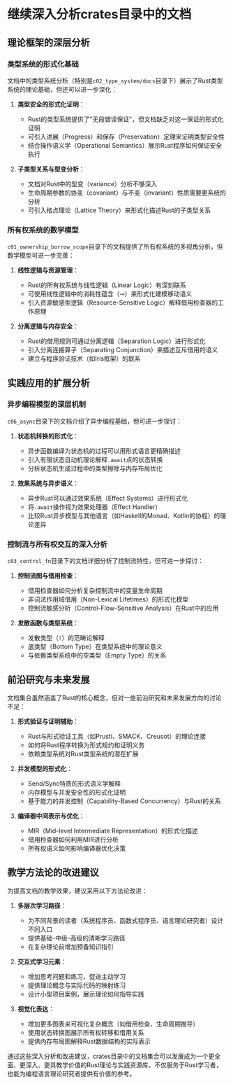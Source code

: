 # 继续深入分析crates目录中的文档

## 理论框架的深层分析

### 类型系统的形式化基础

文档中的类型系统分析（特别是`c02_type_system/docs`目录下）展示了Rust类型系统的理论基础，但还可以进一步深化：

1. **类型安全的形式化证明**：
   - Rust的类型系统提供了"无段错误保证"，但文档缺乏对这一保证的形式化证明
   - 可引入进展（Progress）和保存（Preservation）定理来证明类型安全性
   - 结合操作语义学（Operational Semantics）展示Rust程序如何保证安全执行

2. **子类型关系与型变分析**：
   - 文档对Rust中的型变（variance）分析不够深入
   - 生命周期参数的协变（covariant）与不变（invariant）性质需要更系统的分析
   - 可引入格点理论（Lattice Theory）来形式化描述Rust的子类型关系

### 所有权系统的数学模型

`c01_ownership_borrow_scope`目录下的文档提供了所有权系统的多视角分析，但数学模型可进一步完善：

1. **线性逻辑与资源管理**：
   - Rust的所有权系统与线性逻辑（Linear Logic）有深刻联系
   - 可使用线性逻辑中的消耗性蕴含（⊸）来形式化建模移动语义
   - 引入资源敏感型逻辑（Resource-Sensitive Logic）解释借用检查器的工作原理

2. **分离逻辑与内存安全**：
   - Rust的借用规则可通过分离逻辑（Separation Logic）进行形式化
   - 引入分离连接算子（Separating Conjunction）来描述互斥借用的语义
   - 建立与程序验证技术（如Iris框架）的联系

## 实践应用的扩展分析

### 异步编程模型的深层机制

`c06_async`目录下的文档介绍了异步编程基础，但可进一步探讨：

1. **状态机转换的形式化**：
   - 异步函数编译为状态机的过程可以用形式语言更精确描述
   - 引入有限状态自动机理论解释`.await`点的状态转换
   - 分析状态机生成过程中的类型擦除与内存布局优化

2. **效果系统与异步语义**：
   - 异步Rust可以通过效果系统（Effect Systems）进行形式化
   - 将`.await`操作视为效果处理器（Effect Handler）
   - 比较Rust异步模型与其他语言（如Haskell的Monad、Kotlin的协程）的理论差异

### 控制流与所有权交互的深入分析

`c03_control_fn`目录下的文档详细分析了控制流特性，但可进一步探讨：

1. **控制流图与借用检查**：
   - 借用检查器如何分析复杂控制流中的变量生命周期
   - 非词法作用域借用（Non-Lexical Lifetimes）的形式化模型
   - 控制流敏感分析（Control-Flow-Sensitive Analysis）在Rust中的应用

2. **发散函数与类型系统**：
   - 发散类型（`!`）的范畴论解释
   - 底类型（Bottom Type）在类型系统中的理论意义
   - 与依赖类型系统中的空类型（Empty Type）的关系

## 前沿研究与未来发展

文档集合虽然涵盖了Rust的核心概念，但对一些前沿研究和未来发展方向的讨论不足：

1. **形式验证与证明辅助**：
   - Rust与形式验证工具（如Prusti、SMACK、Creusot）的理论连接
   - 如何将Rust程序转换为形式规约和证明义务
   - 依赖类型系统对Rust类型系统的潜在扩展

2. **并发模型的形式化**：
   - Send/Sync特质的形式语义学解释
   - 内存模型与并发安全性的形式化证明
   - 基于能力的并发控制（Capability-Based Concurrency）与Rust的关系

3. **编译器中间表示与优化**：
   - MIR（Mid-level Intermediate Representation）的形式化描述
   - 借用检查器如何利用MIR进行分析
   - 所有权语义如何影响编译器优化决策

## 教学方法论的改进建议

为提高文档的教学效果，建议采用以下方法论改进：

1. **多层次学习路径**：
   - 为不同背景的读者（系统程序员、函数式程序员、语言理论研究者）设计不同入口
   - 提供基础-中级-高级的清晰学习路径
   - 在复杂理论前增加预备知识指引

2. **交互式学习元素**：
   - 增加思考问题和练习，促进主动学习
   - 提供理论概念与实际代码的映射练习
   - 设计小型项目案例，展示理论如何指导实践

3. **视觉化表达**：
   - 增加更多图表来可视化复杂概念（如借用检查、生命周期推导）
   - 使用状态转换图展示所有权转移和借用关系
   - 提供内存布局图解释Rust数据结构的实际表示

通过这些深入分析和改进建议，crates目录中的文档集合可以发展成为一个更全面、更深入、更具教学价值的Rust理论与实践资源库，不仅服务于Rust学习者，也能为编程语言理论研究者提供有价值的参考。
